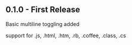 ## 0.1.0 - First Release
Basic multiline toggling added

support for .js, .html, .htm, .rb, .coffee, .class, .cs
